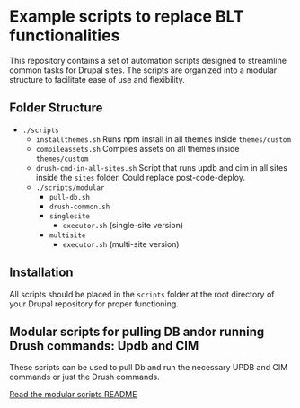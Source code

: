 # Example scripts to replace BLT functionalities

This repository contains a set of automation scripts designed to streamline common tasks for Drupal sites. The scripts are organized into a modular structure to facilitate ease of use and flexibility.

## Folder Structure

- `./scripts`
  - `installthemes.sh` Runs npm install in all themes inside `themes/custom`
  - `compileassets.sh` Compiles assets on all themes inside `themes/custom`
  - `drush-cmd-in-all-sites.sh` Script that runs updb and cim in all sites inside the `sites` folder. Could replace post-code-deploy.
  - `./scripts/modular`
    - `pull-db.sh`
    - `drush-common.sh`
    - `singlesite`
      - `executor.sh` (single-site version)
    - `multisite`
      - `executor.sh` (multi-site version)


## Installation

All scripts should be placed in the `scripts` folder at the root directory of your Drupal repository for proper functioning.

## Modular scripts for pulling DB andor running Drush commands: Updb and CIM

These scripts can be used to pull Db and run the necessary UPDB and CIM commands or just the Drush commands.

[Read the modular scripts README](modular)



